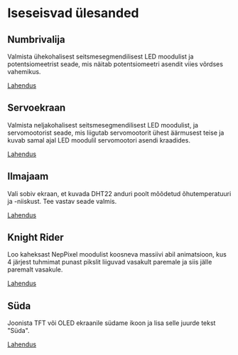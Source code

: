 # Iseseisvad ülesanded

## Numbrivalija
Valmista ühekohalisest seitsmesegmendilisest LED moodulist ja potentsiomeetrist seade, mis näitab potentsiomeetri asendit viies võrdses vahemikus.

[Lahendus](https://www.tinkercad.com/things/4Rtjhk0HDKL-numbrivalija?sharecode=DnaOaI1w0g0wOXspTT90XUaDnM2TWCzU-zDBgA8Obqw)

## Servoekraan
Valmista neljakohalisest seitsmesegmendilisest LED moodulist, ja servomootorist seade, mis liigutab servomootorit ühest äärmusest teise ja kuvab samal ajal LED moodulil servomootori asendi kraadides.

[Lahendus](https://www.tinkercad.com/things/iwkI2kHiwOk-servoekraan?sharecode=Rh00tgWKxtAyQGiBb6z7AqTxdAhK9M9kkjf2hNeVf0w)

## Ilmajaam
Vali sobiv ekraan, et kuvada DHT22 anduri poolt mõõdetud õhutemperatuuri ja -niiskust. Tee vastav seade valmis.

[Lahendus](https://www.tinkercad.com/things/bTHCrjrOqnT-ilmajaam?sharecode=3eWzcOGaNuZ4RGW1CuI7153alXJm9aChx28m4q_LZk0)

## Knight Rider
Loo kaheksast NepPixel moodulist koosneva massiivi abil animatsioon, kus 4 järjest tuhmimat punast pikslit liiguvad vasakult paremale ja siis jälle paremalt vasakule.

[Lahendus](https://www.tinkercad.com/things/lhuWNy6VYlt-knight-rider?sharecode=pCIGkXlSm8fBBeeHtzVNXBXw2G7SeZezkcHin7b8ICI)

## Süda
Joonista TFT või OLED ekraanile südame ikoon ja lisa selle juurde tekst "Süda".

[Lahendus](meedia/lahendus1.md)
